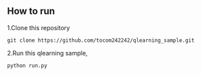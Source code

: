 ## How to run
1.Clone this repository

```
git clone https://github.com/tocom242242/qlearning_sample.git
```

2.Run this qlearning sample, 

```
python run.py
```

